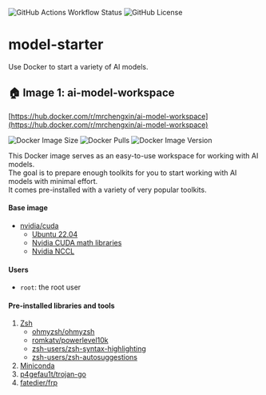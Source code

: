 ![GitHub Actions Workflow Status](https://img.shields.io/github/actions/workflow/status/mrchengxin/model-starter/docker-image.yml?logo=github&logoColor=white&label=Build%20and%20Push%20Docker%20Image)
![GitHub License](https://img.shields.io/github/license/mrchengxin/model-starter?logo=github)

# model-starter

Use Docker to start a variety of AI models.

## :house: Image 1: ai-model-workspace

[https://hub.docker.com/r/mrchengxin/ai-model-workspace](https://hub.docker.com/r/mrchengxin/ai-model-workspace)

![Docker Image Size](https://img.shields.io/docker/image-size/mrchengxin/ai-model-workspace?logo=docker&logoColor=white)
![Docker Pulls](https://img.shields.io/docker/pulls/mrchengxin/ai-model-workspace?logo=docker&logoColor=white)
![Docker Image Version](https://img.shields.io/docker/v/mrchengxin/ai-model-workspace?logo=docker&logoColor=white)

This Docker image serves as an easy-to-use workspace for working with AI models.  
The goal is to prepare enough toolkits for you to start working with AI models with minimal effort.  
It comes pre-installed with a variety of very popular toolkits.

#### Base image

- [nvidia/cuda](https://hub.docker.com/r/nvidia/cuda/)
  - [Ubuntu 22.04](https://releases.ubuntu.com/jammy/)
  - [Nvidia CUDA math libraries](https://developer.nvidia.com/gpu-accelerated-libraries)
  - [Nvidia NCCL](https://developer.nvidia.com/nccl)

#### Users

- `root`: the root user

#### Pre-installed libraries and tools

1. [Zsh](https://www.zsh.org/)
   - [ohmyzsh/ohmyzsh](https://github.com/ohmyzsh/ohmyzsh)
   - [romkatv/powerlevel10k](https://github.com/romkatv/powerlevel10k)
   - [zsh-users/zsh-syntax-highlighting](https://github.com/zsh-users/zsh-syntax-highlighting)
   - [zsh-users/zsh-autosuggestions](https://github.com/zsh-users/zsh-autosuggestions)
2. [Miniconda](https://docs.anaconda.com/free/miniconda/)
3. [p4gefau1t/trojan-go](https://github.com/p4gefau1t/trojan-go)
4. [fatedier/frp](https://github.com/fatedier/frp)
